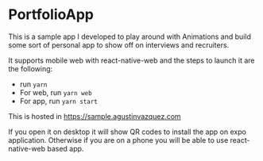 # PortfolioApp

This is a sample app I developed to play around with Animations and build some sort of personal app to show off on interviews and recruiters.

It supports mobile web with react-native-web and the steps to launch it are the following:

- run `yarn`
- For web, run `yarn web`
- For app, run `yarn start`

This is hosted in https://sample.agustinvazquez.com

If you open it on desktop it will show QR codes to install the app on expo application.
Otherwise if you are on a phone you will be able to use react-native-web based app.
